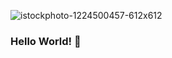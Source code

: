 ![istockphoto-1224500457-612x612](https://user-images.githubusercontent.com/106301839/170473158-096ca692-cf33-46a7-83a2-bb43d7f240b2.jpg)
### Hello World! 👋

<!--
**ankitagitx/ankitagitx** is a ✨ _special_ ✨ repository because its `README.md` (this file) appears on your GitHub profile.

Here are some ideas to get you started:

- 🔭 I’m currently working as Programmer Analyst Trainee Intern.
- 🌱 I’m currently learning MySQL.
- 👯 I’m looking to collaborate on Youtube.
- 💬 Ask me about Java & Selenium with Digital Technologies.
- 📫 How to reach me: Gmail -> ankitamondal3113@gmail.com
- 😄 Pronouns: She/Her
-->
